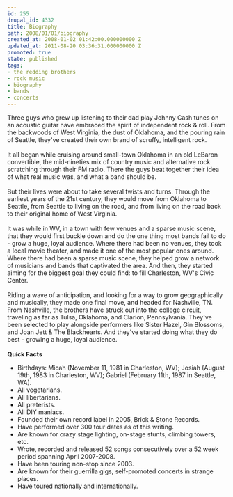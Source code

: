 ```yaml
---
id: 255
drupal_id: 4332
title: Biography
path: 2008/01/01/biography
created_at: 2008-01-02 01:42:00.000000000 Z
updated_at: 2011-08-20 03:36:31.000000000 Z
promoted: true
state: published
tags:
- the redding brothers
- rock music
- biography
- bands
- concerts
---
```

Three guys who grew up listening to their dad play Johnny Cash tunes on an acoustic guitar have embraced the spirit of independent rock &amp; roll. From the backwoods of West Virginia, the dust of Oklahoma, and the pouring rain of Seattle, they've created their own brand of scruffy, intelligent rock.<br /><br />It all began while cruising around small-town Oklahoma in an old LeBaron convertible, the mid-nineties mix of country music and alternative rock scratching through their FM radio. There the guys beat together their idea of what real music was, and what a band should be.<br /><br />But their lives were about to take several twists and turns. Through the earliest years of the 21st century, they would move from Oklahoma to Seattle, from Seattle to living on the road, and from living on the road back to their original home of West Virginia.<br /><br />It was while in WV, in a town with few venues and a sparse music scene, that they would first buckle down and do the one thing most bands fail to do - grow a huge, loyal audience. Where there had been no venues, they took a local movie theater, and made it one of the most popular ones around. Where there had been a sparse music scene, they helped grow a network of musicians and bands that captivated the area. And then, they started aiming for the biggest goal they could find: to fill Charleston, WV's Civic Center.<br /><br />Riding a wave of anticipation, and looking for a way to grow geographically and musically, they made one final move, and headed for Nashville, TN.<br />From Nashville, the brothers have struck out into the college circuit, traveling as far as Tulsa, Oklahoma, and Clarion, Pennsylvania. They've been selected to play alongside performers like Sister Hazel, Gin Blossoms, and Joan Jett &amp; The Blackhearts. And they've started doing what they do best - growing a huge, loyal audience.<br /><br /><span class="Apple-style-span" style="font-weight:bold;">Quick Facts</span><br /><ul><li>Birthdays: Micah (November 11, 1981 in Charleston, WV); Josiah (August 19th, 1983 in Charleston, WV); Gabriel (February 11th, 1987 in Seattle, WA).<br /></li><li>All vegetarians.<br /></li><li>All libertarians.<br /></li><li>All preterists.<br /></li><li>All DIY maniacs.<br /></li><li>Founded their own record label in 2005, Brick &amp; Stone Records.<br /></li><li>Have performed over 300 tour dates as of this writing.<br /></li><li>Are known for crazy stage lighting, on-stage stunts, climbing towers, etc.<br /></li><li>Wrote, recorded and released 52 songs consecutively over a 52 week period spanning April 2007-2008.<br /></li><li>Have been touring non-stop since 2003.<br /></li><li>Are known for their guerrilla gigs, self-promoted concerts in strange places.<br /></li><li>Have toured nationally and internationally.<br /></li></ul>
